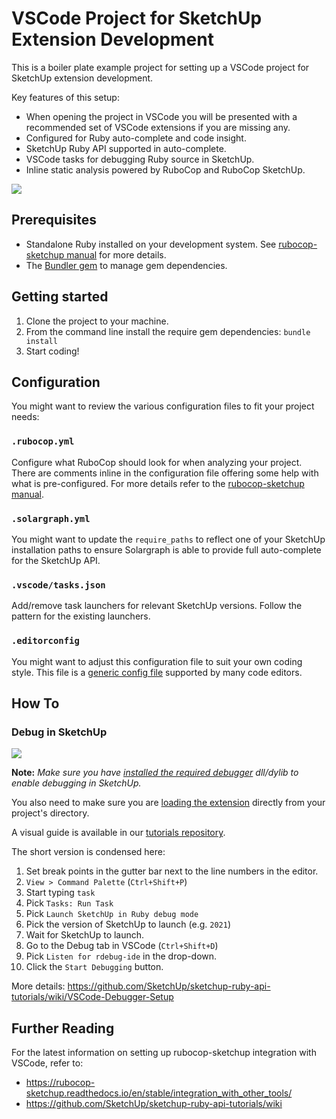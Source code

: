 # VSCode Project for SketchUp Extension Development

This is a boiler plate example project for setting up a VSCode project for SketchUp extension development.

Key features of this setup:

* When opening the project in VSCode you will be presented with a recommended set of VSCode extensions if you are missing any.
* Configured for Ruby auto-complete and code insight.
* SketchUp Ruby API supported in auto-complete.
* VSCode tasks for debugging Ruby source in SketchUp.
* Inline static analysis powered by RuboCop and RuboCop SketchUp.

![](https://github.com/SketchUp/sketchup-ruby-api-tutorials/wiki/images/VSCode/VSCodeSolargraphAutoComplete.png)

## Prerequisites

* Standalone Ruby installed on your development system. See [rubocop-sketchup manual](https://rubocop-sketchup.readthedocs.io/en/stable/installation/) for more details.
* The [Bundler gem](http://bundler.io/) to manage gem dependencies.

## Getting started

1. Clone the project to your machine.
2. From the command line install the require gem dependencies: `bundle install`
3. Start coding!

## Configuration

You might want to review the various configuration files to fit your project needs:

### `.rubocop.yml`

Configure what RuboCop should look for when analyzing your project. There are comments inline in the configuration file offering some help with what is pre-configured. For more details refer to the  [rubocop-sketchup manual](https://rubocop-sketchup.readthedocs.io/en/stable/).

### `.solargraph.yml`

You might want to update the `require_paths` to reflect one of your SketchUp installation paths to ensure Solargraph is able to provide full auto-complete for the SketchUp API.

### `.vscode/tasks.json`

Add/remove task launchers for relevant SketchUp versions. Follow the pattern for the existing launchers.

### `.editorconfig`

You might want to adjust this configuration file to suit your own coding style. This file is a [generic config file](https://editorconfig.org/) supported by many code editors.

## How To

### Debug in SketchUp

![](https://github.com/SketchUp/sketchup-ruby-api-tutorials/wiki/images/VSCode/VSCodeDebugging.gif)

**Note:** _Make sure you have [installed the required debugger](https://github.com/SketchUp/sketchup-ruby-api-tutorials/wiki/VSCode-Debugger-Setup#preparing-sketchup) dll/dylib to enable debugging in SketchUp._

You also need to make sure you are [loading the extension](https://github.com/SketchUp/sketchup-ruby-api-tutorials#loading-directly-from-the-repository) directly from your project's directory.

A visual guide is available in our [tutorials repository](https://code.visualstudio.com/docs/editor/debugging).

The short version is condensed here:

1. Set break points in the gutter bar next to the line numbers in the editor.
2. `View > Command Palette` (`Ctrl+Shift+P`)
3. Start typing `task`
4. Pick `Tasks: Run Task`
5. Pick `Launch SketchUp in Ruby debug mode`
5. Pick the version of SketchUp to launch (e.g. `2021`)
6. Wait for SketchUp to launch.
7. Go to the Debug tab in VSCode (`Ctrl+Shift+D`)
8. Pick `Listen for rdebug-ide` in the drop-down.
9. Click the `Start Debugging` button.

More details: https://github.com/SketchUp/sketchup-ruby-api-tutorials/wiki/VSCode-Debugger-Setup

## Further Reading

For the latest information on setting up rubocop-sketchup integration with VSCode, refer to:

* https://rubocop-sketchup.readthedocs.io/en/stable/integration_with_other_tools/
* https://github.com/SketchUp/sketchup-ruby-api-tutorials/wiki
